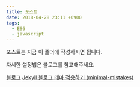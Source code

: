 ```yaml
---
title: 포스트
date: 2018-04-28 23:11 +0900
tags:
  - ES6
  - javascript
---
```


포스트는 지금 이 폴더에 작성하시면 됩니다.

자세한 설정법은 블로그를 참고해주세요.

[블로그](https://junhobaik.github.io)
[Jekyll 블로그 테마 적용하기 (minimal-mistakes)](https://junhobaik.github.io/jekyll-apply-theme/)
